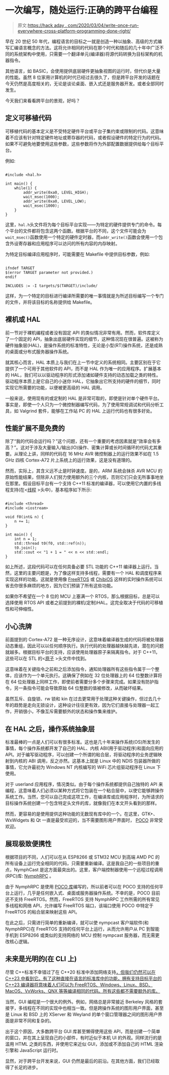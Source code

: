 # 一次编写，随处运行:正确的跨平台编程

> 原文:[https://hack aday . com/2020/03/04/write-once-run-everywhere-cross-platform-programming-done-right/](https://hackaday.com/2020/03/04/write-once-run-everywhere-cross-platform-programming-done-right/)

早在 20 世纪 50 年代，编程语言的目标之一就是创造一种以抽象、高级的方式编写汇编语言概念的方法。这将允许相同的代码在那个时代和随后的几十年中广泛不同的系统架构中使用，只需要一个翻译单元(编译器)将源代码转换为目标架构的机器指令。

其他语言，如 BASIC，会使用提供底层硬件更抽象视图的运行时，但代价是大量的性能。虽然 8 位家用计算机的时代已经过去很久了，但是跨平台开发的话题在今天仍然是高度相关的，无论是谈论桌面、嵌入式还是服务器开发。或者全部同时发生。

今天我们来看看跨平台的景观，好吗？

## 定义可移植代码

可移植代码的基本定义是不受特定硬件平台或平台子集约束或限制的代码。这意味着不应该有针对特定硬件地址或寄存器的代码，或者假设硬件的特定行为的代码。如果不可避免地要使用这些参数，这些参数将作为外部配置数据提供给每个目标平台。

例如:

```

#include <hal.h>

int main() {
    while(1) {
        addr_write(0xa0, LEVEL_HIGH);
        wait_msec(1000);
        addr_write(0xa0, LEVEL_LOW);
        wait_msec(1000);
    }
}

```

这里，`hal.h`头文件将为每个目标平台实现——为特定的硬件提供专门的命令。每个平台的文件都将包含这两个函数。根据平台的不同，这个文件可能会为`wait_msec()`函数使用一个特定的硬件定时器，而`addr_write()`函数会使用一个包含外设寄存器和应用程序可以访问的所有内容的内存映射。

为特定目标编译应用程序时，可能需要在 Makefile 中提供目标参数，例如:

```

ifndef TARGET
$(error TARGET parameter not provided.)
endif

INCLUDES := -I targets/$(TARGET)/include/

```

这样，为一个特定的目标进行编译所需要的唯一事情就是为所述目标编写一个专门的文件，并将该目标的名称提供给 Makefile。

## 裸机或 HAL

前一节对于裸机编程或者没有固定 API 的类似情况非常有用。然而，软件库定义了一个固定的 API，抽象出底层硬件实现的细节，这种情况现在很普遍。这被称为硬件抽象层(HAL)，是操作系统的标准特性，无论是小型(RT)操作系统，还是成熟的桌面或分布式服务器操作系统。

就其核心而言，HAL 本质上与我们在上一节中定义的系统相同。主要区别在于它提供了一个可用于其他软件的 API，而不是 HAL 作为唯一的应用程序。扩展基本的 HAL，我们可以以驱动程序的形式添加诸如硬件支持的动态加载之类的特性。驱动程序本质上是它自己的小迷你 HAL，它抽象出它所支持的硬件的细节，同时实现它所需要的功能，以便被更高级的 HAL 调用。

一般来说，使用现有的或定制的 HAL 是非常可取的，即使是针对单个硬件平台。事实是，即使一个人只为一个微控制器编写代码，为了使用常规调试和代码分析工具，如 Valgrind 套件，能够在工作站 PC 的 HAL 上运行代码也有很多好处。

## 性能扩展不是免费的

除了“我的代码会运行吗？”这个问题，还有一个重要的考虑因素就是“效率会有多高？”。这对于涉及大量输入/输出(IO)操作、密集计算或长时间循环的代码尤其重要。从理论上讲，同样的代码在 16 MHz AVR 微控制器上的运行效果不如在 1.5 GHz 四核 Cortex-A72 片上系统上的运行效果，这是没有道理的。

然而，实际上，其含义远不止是时钟速度。是的，ARM 系统会抹杀 AVR MCU 的原始性能结果，但除非人们努力使用额外的三个内核，否则它们只会无所事事地坐在那里。假设目标平台有一个支持 C++11 标准的编译器，可以使用它内置的多线程支持(在<[线程](https://en.cppreference.com/w/cpp/header/thread) >头中)，基本程序如下所示:

```

#include <thread>
#include <iostream>

void f0(int& n) {
    n += 1;
}

int main() {
    int n = 1;
    std::thread t0(f0, std::ref(n));
    t0.join();
    std::cout << "1 + 1 = " << n << std::endl;
}

```

如上所述，这段代码可以在任何具备必要 STL 功能的 C++11 编译器上运行。当然，这里的主要问题是，为了像这样支持多线程，需要有一个 HAL 和调度程序来实现这样的功能。这就是使用像 [FreeRTOS](https://www.freertos.org/) 或 [ChibiOS](http://www.chibios.org) 这样的实时操作系统可以省去你很多麻烦的地方，因为它们预装了所有这些功能。

如果你不希望在一个 8 位的 MCU 上塞满一个 RTOS，那么根据目标，总是可以选择使用 RTOS API 或者之前提到的裸机(定制)HAL。这完全取决于代码的可移植性和可伸缩性。

## 小心洗牌

前面提到的 Cortex-A72 是一种无序设计，这意味着编译器生成的代码将被处理器动态重组，因此可以以任何顺序执行。执行代码的处理器越快越先进，潜在的问题就越多。根据目标平台的支持，应该使用处理器原子来隔离指令。对于 C++11，这些可以在 STL 的<[原子](https://en.cppreference.com/w/cpp/header/atomic) >头文件中找到。

这意味着在关键指令之前和之后添加指令，通知处理器所有这些指令属于一个整体，应该作为一个单元执行。这确保了例如在 32 位处理器上的 64 位整数计算将在 64 位处理器上同样工作，即使前者需要分多个步骤来完成。如果没有防护指令，另一条指令可能会导致原始 64 位整数的值被修改，从而破坏结果。

虽然互斥、自旋锁、rw 锁和 kin 在过去更常用于处理这种关键操作，但过去几十年的趋势是走向无锁设计，这种设计往往更有效，因为它们直接与处理器一起工作，开销很小，不像互斥需要额外的状态和操作集来维护。

## 在 HAL 之后，操作系统抽象层

标准最棒的一点是人们可以有很多标准。这也是几十年来操作系统(OS)所发生的事情，每个操作系统都开发了自己的 HAL、内核 ABI(用于驱动程序)和面向应用的 API。对于编写驱动程序，可以创建一个所谓的粘合层，将驱动程序的业务逻辑映射到内核的 ABI 调用，反之亦然。这基本上就是 Linux 中的 NDIS 包装器所做的事情，它允许最初为 Windows NT 内核编写的 WiFi 芯片组驱动程序在 Linux 下使用。

对于 userland 应用程序，情况类似。由于每个操作系统都提供自己独特的 API 来编程，这意味着人们必须以某种方式将它包装在一个粘合层中，以使它能够跨操作系统工作。当然，您可以自己完成这项工作，在编译库或应用程序时，为所请求的目标操作系统创建一个包含特定头文件的库，就像我们在本文开头看到的那样。

然而，更容易的是使用提供这种功能的无数现有库中的一个。在这里，GTK+、WxWidgets 和 Qt 一直是最受欢迎的，当不需要图形用户界面时， [POCO](http://pocoproject.org/) 非常受欢迎。

## 展现极致便携性

根据项目的不同，人们可以在从 ESP8266 或 STM32 MCU 到高端 AMD PC 的所有设备上运行完全相同的代码，只需要重新编译。这是我自己的一些项目的重点，NymphCast 是这方面最突出的。这里，客户端控制器使用一个远程过程调用(RPC)库: [NymphRPC](https://github.com/MayaPosch/NymphRPC) 。

由于 NymphRPC 是使用 [POCO 库](https://pocoproject.org/)编写的，所以前者可以在 POCO 支持的任何平台上运行，几乎是任何嵌入式、桌面或服务器操作系统。不幸的是，POCO 目前还不支持 FreeRTOS。然而，FreeRTOS 支持 NymphRPC 工作所需的所有常见多线程和网络 API，允许编写 FreeRTOS 端口，该端口使用 POCO 中特定于 FreeRTOS 的粘合层来映射这些 API。

在此之后，只需进行简单的重新编译，就可以使 nympcast 客户端软件(和 NymphRPC)在 FreeRTOS 支持的任何平台上运行，从而允许用户从 PC 到智能手机到 ESP8266 或类似的支持网络的 MCU 控制 nympcast 服务器，而无需更改核心逻辑。

## 未来是光明的(在 CLI 上)

尽管 C++标准不幸错过了在 C++20 标准中添加网络支持[，但我们仍然可以在 C++23 中看到它。有了这种直接在语言的标准库中的功能，拥有支持目标平台的 C++23 编译器将意味着人们可以为 FreeRTOS、Windows、Linux、BSD、MacOS、VxWorks、QNX 等等编译相同的代码。所有这些都不需要额外的库。](https://hackaday.com/2019/07/30/c20-is-feature-complete-heres-what-changes-are-coming/)

当然，GUI 编程是一个很大的例外。例如，网络总是非常接近 Berkeley 风格的套接字，多线程在不同的实现中也相当一致。但是跨操作系统的图形用户界面，甚至是 Linux 和 BSD 上的 XServer 和 Weyland 的单个窗口管理器之间的图形用户界面是非常不同和复杂的。

出于这个原因，大多数跨平台 GUI 库甚至懒得使用这些 API，而是创建一个简单的窗口，并在其上呈现自己的小部件，有时近似于本机 UI 的外观。同样流行的是滥用 HTML 之类的东西，并使用它来近似 GUI，添加或不添加自己的 HTML 渲染引擎和 JavaScript 运行时。

显然，对于跨平台开发来说，GUI 仍然是最后的前沿。在其他方面，我们已经取得了长足的进步。